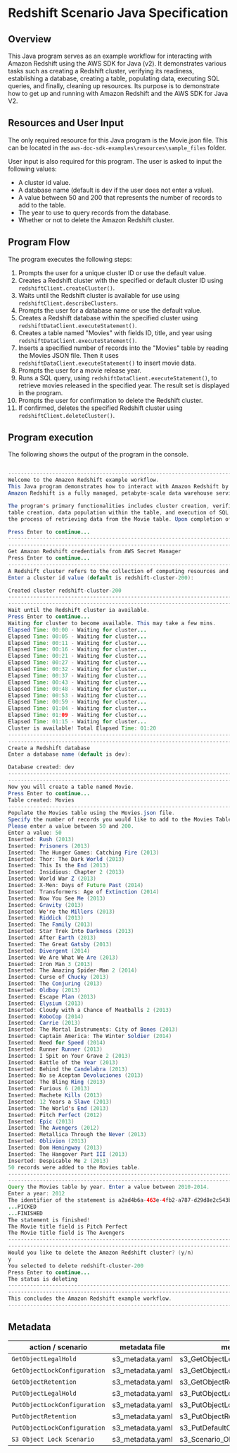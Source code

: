# Redshift Scenario Java Specification

## Overview
This Java program serves as an example workflow for interacting with Amazon Redshift using the AWS SDK for Java (v2). It demonstrates various tasks such as creating a Redshift cluster, verifying its readiness, establishing a database, creating a table, populating data, executing SQL queries, and finally, cleaning up resources. Its purpose is to demonstrate how to get up and running with Amazon Redshift and the AWS SDK for Java V2.

## Resources and User Input
The only required resource for this Java program is the Movie.json file. This can be located in the `aws-doc-sdk-examples\resources\sample_files` folder.

User input is also required for this program. The user is asked to input the following values:
- A cluster id value.
- A database name (default is dev if the user does not enter a value).
- A value between 50 and 200 that represents the number of records to add to the table.
- The year to use to query records from the database.
- Whether or not to delete the Amazon Redshift cluster.

## Program Flow
The program executes the following steps:
1. Prompts the user for a unique cluster ID or use the default value.
2. Creates a Redshift cluster with the specified or default cluster ID using `redshiftClient.createCluster()`.
3. Waits until the Redshift cluster is available for use using `redshiftClient.describeClusters`.
4. Prompts the user for a database name or use the default value.
5. Creates a Redshift database within the specified cluster using `redshiftDataClient.executeStatement()`.
6. Creates a table named "Movies" with fields ID, title, and year using `redshiftDataClient.executeStatement()`.
7. Inserts a specified number of records into the "Movies" table by reading the Movies JSON file. Then it uses `redshiftDataClient.executeStatement()` to insert movie data.
8. Prompts the user for a movie release year.
9. Runs a SQL query, using `redshiftDataClient.executeStatement()`, to retrieve movies released in the specified year. The result set is displayed in the program.
10. Prompts the user for confirmation to delete the Redshift cluster.
11. If confirmed, deletes the specified Redshift cluster using `redshiftClient.deleteCluster()`.

## Program execution
The following shows the output of the program in the console. 

``` java

--------------------------------------------------------------------------------
Welcome to the Amazon Redshift example workflow.
This Java program demonstrates how to interact with Amazon Redshift by using the AWS SDK for Java (v2).
Amazon Redshift is a fully managed, petabyte-scale data warehouse service hosted in the cloud.

The program's primary functionalities includes cluster creation, verification of cluster readiness, database establishment,
table creation, data population within the table, and execution of SQL statements. Furthermore, it demonstrates
the process of retrieving data from the Movie table. Upon completion of the program, all AWS resources are cleaned up.

Press Enter to continue...
--------------------------------------------------------------------------------
--------------------------------------------------------------------------------
Get Amazon Redshift credentials from AWS Secret Manager
Press Enter to continue...
--------------------------------------------------------------------------------
A Redshift cluster refers to the collection of computing resources and storage that work together to process and analyze large volumes of data.
Enter a cluster id value (default is redshift-cluster-200): 

Created cluster redshift-cluster-200
--------------------------------------------------------------------------------
--------------------------------------------------------------------------------
Wait until the Redshift cluster ia available.
Press Enter to continue...
Waiting for cluster to become available. This may take a few mins.
Elapsed Time: 00:00 - Waiting for cluster... 
Elapsed Time: 00:05 - Waiting for cluster... 
Elapsed Time: 00:11 - Waiting for cluster... 
Elapsed Time: 00:16 - Waiting for cluster... 
Elapsed Time: 00:21 - Waiting for cluster... 
Elapsed Time: 00:27 - Waiting for cluster... 
Elapsed Time: 00:32 - Waiting for cluster... 
Elapsed Time: 00:37 - Waiting for cluster... 
Elapsed Time: 00:43 - Waiting for cluster... 
Elapsed Time: 00:48 - Waiting for cluster... 
Elapsed Time: 00:53 - Waiting for cluster... 
Elapsed Time: 00:59 - Waiting for cluster... 
Elapsed Time: 01:04 - Waiting for cluster... 
Elapsed Time: 01:09 - Waiting for cluster... 
Elapsed Time: 01:15 - Waiting for cluster... 
Cluster is available! Total Elapsed Time: 01:20
--------------------------------------------------------------------------------
--------------------------------------------------------------------------------
Create a Redshift database
Enter a database name (default is dev): 

Database created: dev
--------------------------------------------------------------------------------
--------------------------------------------------------------------------------
Now you will create a table named Movie.
Press Enter to continue...
Table created: Movies
--------------------------------------------------------------------------------
Populate the Movies table using the Movies.json file.
Specify the number of records you would like to add to the Movies Table.
Please enter a value between 50 and 200.
Enter a value: 50
Inserted: Rush (2013)
Inserted: Prisoners (2013)
Inserted: The Hunger Games: Catching Fire (2013)
Inserted: Thor: The Dark World (2013)
Inserted: This Is the End (2013)
Inserted: Insidious: Chapter 2 (2013)
Inserted: World War Z (2013)
Inserted: X-Men: Days of Future Past (2014)
Inserted: Transformers: Age of Extinction (2014)
Inserted: Now You See Me (2013)
Inserted: Gravity (2013)
Inserted: We're the Millers (2013)
Inserted: Riddick (2013)
Inserted: The Family (2013)
Inserted: Star Trek Into Darkness (2013)
Inserted: After Earth (2013)
Inserted: The Great Gatsby (2013)
Inserted: Divergent (2014)
Inserted: We Are What We Are (2013)
Inserted: Iron Man 3 (2013)
Inserted: The Amazing Spider-Man 2 (2014)
Inserted: Curse of Chucky (2013)
Inserted: The Conjuring (2013)
Inserted: Oldboy (2013)
Inserted: Escape Plan (2013)
Inserted: Elysium (2013)
Inserted: Cloudy with a Chance of Meatballs 2 (2013)
Inserted: RoboCop (2014)
Inserted: Carrie (2013)
Inserted: The Mortal Instruments: City of Bones (2013)
Inserted: Captain America: The Winter Soldier (2014)
Inserted: Need for Speed (2014)
Inserted: Runner Runner (2013)
Inserted: I Spit on Your Grave 2 (2013)
Inserted: Battle of the Year (2013)
Inserted: Behind the Candelabra (2013)
Inserted: No se Aceptan Devoluciones (2013)
Inserted: The Bling Ring (2013)
Inserted: Furious 6 (2013)
Inserted: Machete Kills (2013)
Inserted: 12 Years a Slave (2013)
Inserted: The World's End (2013)
Inserted: Pitch Perfect (2012)
Inserted: Epic (2013)
Inserted: The Avengers (2012)
Inserted: Metallica Through the Never (2013)
Inserted: Oblivion (2013)
Inserted: Dom Hemingway (2013)
Inserted: The Hangover Part III (2013)
Inserted: Despicable Me 2 (2013)
50 records were added to the Movies table. 
--------------------------------------------------------------------------------
--------------------------------------------------------------------------------
Query the Movies table by year. Enter a value between 2010-2014.
Enter a year: 2012
The identifier of the statement is a2ad4b6a-463e-4fb2-a787-d29d8e2c543b
...PICKED
...FINISHED
The statement is finished!
The Movie title field is Pitch Perfect
The Movie title field is The Avengers
--------------------------------------------------------------------------------
--------------------------------------------------------------------------------
Would you like to delete the Amazon Redshift cluster? (y/n)
y
You selected to delete redshift-cluster-200
Press Enter to continue...
The status is deleting
--------------------------------------------------------------------------------
--------------------------------------------------------------------------------
This concludes the Amazon Redshift example workflow.
--------------------------------------------------------------------------------
```

## Metadata


| action / scenario            | metadata file    | metadata key                      |
|------------------------------|------------------| --------------------------------- |
| `GetObjectLegalHold`         | s3_metadata.yaml | s3_GetObjectLegalHoldConfiguration   |
| `GetObjectLockConfiguration` | s3_metadata.yaml | s3_GetObjectLockConfiguration   |
| `GetObjectRetention`         | s3_metadata.yaml | s3_GetObjectRetention   |
| `PutObjectLegalHold`         | s3_metadata.yaml | s3_PutObjectLegalHold   |
| `PutObjectLockConfiguration` | s3_metadata.yaml | s3_PutObjectLockConfiguration   |
| `PutObjectRetention`         | s3_metadata.yaml | s3_PutObjectRetention   |
| `PutObjectLockConfiguration` | s3_metadata.yaml | s3_PutDefaultObjectLockConfiguration  |
| `S3 Object Lock Scenario`    | s3_metadata.yaml | s3_Scenario_ObjectLock   |
